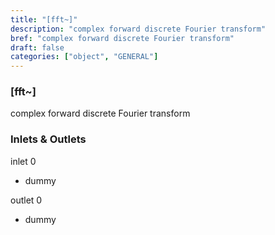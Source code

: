 ```yaml
---
title: "[fft~]"
description: "complex forward discrete Fourier transform"
bref: "complex forward discrete Fourier transform"
draft: false
categories: ["object", "GENERAL"]
---
```


### [fft~]

complex forward discrete Fourier transform

### Inlets & Outlets

inlet 0

 - dummy

outlet 0

 - dummy
 
